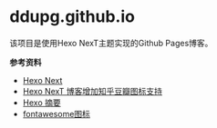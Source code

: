 # ddupg.github.io

该项目是使用Hexo NexT主题实现的Github Pages博客。

**参考资料**
- [Hexo Next](https://github.com/theme-next/hexo-theme-next)
- [Hexo NexT 博客增加知乎豆瓣图标支持](https://blog.dlzhang.com/posts/89dad1c1/)
- [Hexo 摘要](https://github.com/chekun/hexo-excerpt)
- [fontawesome图标](https://fontawesome.com/)